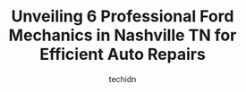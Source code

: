 ---
layout: ampstory
image: https://images.unsplash.com/photo-1580654712603-eb43273aff33?ixlib=rb-4.0.3&ixid=MnwxMjA3fDB8MHxwaG90by1wYWdlfHx8fGVufDB8fHx8&auto=format&fit=crop&w=640&h=853&q=80
author: techidn
featured: false
description: When it comes to finding reliable automotive experts in Nashville TN, USA, look no further than the 6 best Ford Mechanic in the area. With their exceptional skills and dedication to providin
title: Unveiling 6 Professional Ford Mechanics in Nashville TN for Efficient Auto Repairs
cover:
   title: Unveiling 6 Professional Ford Mechanics in Nashville TN for Efficient Auto Repairs
   subtitle: Rickpate
   background: https://images.unsplash.com/photo-1580654712603-eb43273aff33?ixlib=rb-4.0.3&ixid=MnwxMjA3fDB8MHxwaG90by1wYWdlfHx8fGVufDB8fHx8&auto=format&fit=crop&w=640&h=853&q=80

pages: 
 - layout: thirds
   top: <h1>#1 Ford Service</h1>
   bottom: "<p>Wow this was a 5 star experience!! My service advisor Thomas was informative and helped me make the best decisions for my Vehicle. As a new Ford owner I am glad I found t</p>"
   background: https://plus.unsplash.com/premium_photo-1664640458616-3c74f8cb4589?ixlib=rb-4.0.3&ixid=MnwxMjA3fDB8MHxwaG90by1wYWdlfHx8fGVufDB8fHx8&auto=format&fit=crop&w=640&h=853&q=80
   backgroundblur: true
 - layout: thirds
   top: <h1>#2 US auto of nashville and repair llc</h1>
   bottom: "<p>1347 Murfreesboro Pike, Nashville, TN 37217, United States</p>"
   background: https://images.unsplash.com/photo-1604871000636-074fa5117945?ixlib=rb-4.0.3&ixid=MnwxMjA3fDB8MHxwaG90by1wYWdlfHx8fGVufDB8fHx8&auto=format&fit=crop&w=640&h=853&q=80
   cta:
      link: https://www.knot35.com/toplist/unveiling-6-professional-ford-mechanics-in-nashville-tn-for-efficient-auto-repairs/
      text: Unveiling 6 Professional Ford Mechanics in Nashville TN for Efficient Auto Repairs
 - layout: thirds
   top: <h1>#3 Town and Country Ford-Nashville Service</h1>
   bottom: "<p>101 Anderson Ln, Madison, TN 37115, United States</p>"
   background: https://images.unsplash.com/photo-1608501821300-4f99e58bba77?ixlib=rb-4.0.3&ixid=MnwxMjA3fDB8MHxwaG90by1wYWdlfHx8fGVufDB8fHx8&auto=format&fit=crop&w=640&h=853&q=80
   cta:
      link: https://www.knot35.com/toplist/unveiling-6-professional-ford-mechanics-in-nashville-tn-for-efficient-auto-repairs/
      text: Unveiling 6 Professional Ford Mechanics in Nashville TN for Efficient Auto Repairs
 - layout: thirds
   top: <h1>#4 Mid-Tenn Ford Truck Sales, Inc. Service</h1>
   bottom: "<p>1319 Foster Ave, Nashville, TN 37210, United States</p>"
   background: https://images.unsplash.com/photo-1599422314077-f4dfdaa4cd09?ixlib=rb-4.0.3&ixid=MnwxMjA3fDB8MHxwaG90by1wYWdlfHx8fGVufDB8fHx8&auto=format&fit=crop&w=640&h=853&q=80
   cta:
      link: https://www.knot35.com/toplist/unveiling-6-professional-ford-mechanics-in-nashville-tn-for-efficient-auto-repairs/
      text: Unveiling 6 Professional Ford Mechanics in Nashville TN for Efficient Auto Repairs
 - layout: thirds
   top: <h1>#5 Ford Parts</h1>
   bottom: "<p>646 Thompson Ln # C, Nashville, TN 37204, United States</p>"
   background: https://images.unsplash.com/photo-1574169208507-84376144848b?ixlib=rb-4.0.3&ixid=MnwxMjA3fDB8MHxwaG90by1wYWdlfHx8fGVufDB8fHx8&auto=format&fit=crop&w=640&h=853&q=80
   cta:
      link: https://www.knot35.com/toplist/unveiling-6-professional-ford-mechanics-in-nashville-tn-for-efficient-auto-repairs/
      text: Unveiling 6 Professional Ford Mechanics in Nashville TN for Efficient Auto Repairs

 - layout: thirds
   middle: Continue reading...
   background: https://images.unsplash.com/photo-1618556658017-fd9c732d1360?ixlib=rb-4.0.3&ixid=MnwxMjA3fDB8MHxwaG90by1wYWdlfHx8fGVufDB8fHx8&auto=format&fit=crop&w=640&h=853&q=80
   cta:
      link: https://www.knot35.com/toplist/unveiling-6-professional-ford-mechanics-in-nashville-tn-for-efficient-auto-repairs/
      text: Unveiling 6 Professional Ford Mechanics in Nashville TN for Efficient Auto Repairs
      
---